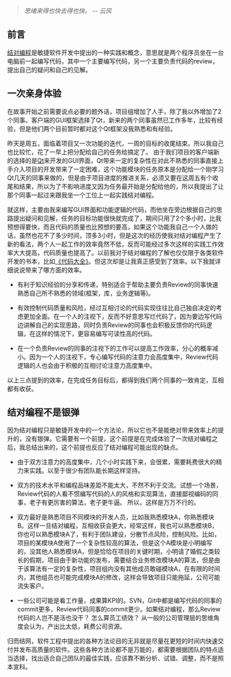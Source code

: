 

> *思绪来得也快去得也快。* -- *云风*

## 前言

[结对编程](https://en.wikipedia.org/wiki/Pair_programming)是敏捷软件开发中提出的一种实践和概念，意思就是两个程序员坐在一台电脑前一起编写代码，其中一个主要编写代码，另一个主要负责代码的review，提出自己的疑问和自己的见解。

## 一次亲身体验

在故事开始之前需要说点必要的题外话，项目组增加了人手，除了我以外增加了2个同事。客户端的GUI框架选择了Qt，新来的两个同事虽然已工作多年，比较有经验，但是他们两个目前暂时都对这个Qt框架没我熟悉和有经验。

昨天是周五，面临着项目又一次功能的迭代，一周的目标的收尾结束。所以我自己也比较忙，花了一早上把分配给自己的任务给搞定了。 由于我们项目的客户端新的选择的是[Qt](https://en.wikipedia.org/wiki/Qt_(software))来开发的GUI界面，Qt带来一定的复杂性在对此不熟悉的同事直接上手介入项目的开发带来了一定困难，这个功能模块的任务原本是分配给一个刚学习Qt几天的同事来做的，但是由于项目进度的推进关系，必须又要在这周五有个收尾和结果，所以为了不影响进度又因为任务最开始是分配给他的，所以我提出了让那个同事一起过来跟我坐一个工位上一起实践结对编程。

就这样，主要由我来编写GUI界面和功能逻辑的代码，而他坐在旁边根据自己的思路提出疑问和见解，任务的目标功能很快就完成了，期间只用了2个多小时，比我预想得要快，而且代码的质量也比预想的要高，如果这个功能我自己一个人做的话，虽然也花不了多少时间，顶多3小时，但是这次的经历使我对结对编程产生了新的看法，两个人一起工作的效率竟然不低，反而可能经过多次这样的实践工作效率大大提高，代码质量也提高了。以前我对于结对编程的了解也仅仅限于各类软件开发的书本，比如[《代码大全》](https://book.douban.com/subject/1477390/)。但这次却是让我真正感受到了效率。以下我就详细说说带来了哪方面的效率。

- 有利于知识经验的分享和传递，特别适合于帮助主要负责Review的同事快速熟悉自己所不熟悉的领域(框架，库，业务逻辑等)。

- 有效控制代码质量和风险，经过互相讨论的代码实现往往比自己独自决定的考虑更加全面。在一个人的注视下，反而不好意思写烂代码了，因为要边写代码边讲解自己的实现思路，同时负责Review的同事也会积极反馈你的代码逻辑，在这样的情况下，更容易编写可读性高的代码。

- 在一个负责Review的同事的注视下的工作可以提高工作效率，分心的概率减小。因为一个人的注视下，专心编写代码的注意力会高度集中，Review代码逻辑的人也会由于积极的互相讨论注意力高度集中。

以上三点提到的效率，在完成任务目标后，都得到我们两个同事的一致肯定，互相都有收获。

## 结对编程不是银弹

因为结对编程只是敏捷开发中的一个方法论，所以它也不是能绝对带来效率上的提升的，没有银弹。它需要有一个前提，这个前提是在完成体验了一次结对编程之后，我总结出来的，这个前提也反应了结对编程可能出现的缺点。

- 由于双方注意力的高度集中，几个小时实践下来，会很累，需要耗费很大的精力来实践。以至于很少有团队能长期这样坚持。

- 双方的技术水平和编程品味差距不能太大，不然不利于交流。试想一个场景，Review代码的人看不惯编写代码的人的风格和实现算法，直接鄙视编码的同事，老子有更厉害的算法，老子更牛逼。 所以，这样是万万不行的。

- 双方最好是熟悉项目不同模块的开发人员，比如我熟悉模块A，你熟悉模块B。这样一旦结对编程，互相收获会更大，经常这样，我也可以熟悉模块B，你也可以熟悉模块A了，有利于团队建设，分散节点风险，控制风险。比如，项目的某模块A使用了一个复杂性较高的算法，但是这个A模块是小明编写的，没其他人熟悉模块A，但是恰恰在项目的关键时期，小明请了婚假之类较长的假期，项目由于新功能的发布，需要结合业务修改模块A的算法，但是由于该算法有一定的复杂性，项目组内没有其他成员敢碰模块A，在有限的时间内，其他组员也可能完成模块A的修改，这样会导致项目只能拖延，公司可能流失客户。

- 一些公司可能是看工作量，成果算KPI的。SVN，Git中都是编写代码的同事的commit更多，Review代码同事的commit更少。如果结对编程，那么Review代码的人岂不是活也没干？ 怎么算员工绩效？ 从一般的公司管理层的思维角度会认为，产出比太低，耗费公司资源。

归而结网，软件工程中提出的各种方法论目的无非就是尽量在更短的时间内快速交付并发布高质量的软件。这些各种方法论都不是万能的，都需要根据团队的特点适当选择，找出适合自己团队的最佳实践，应该靠不断分析、试错、调整，而不是照本宣科。

